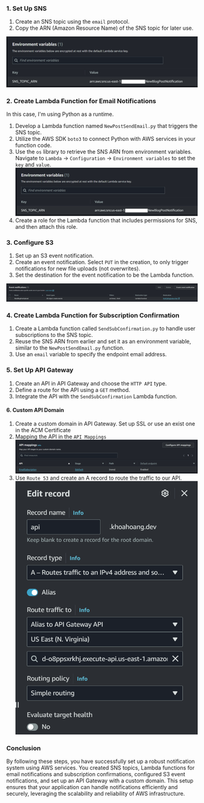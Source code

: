 ### 1. Set Up SNS

1. Create an SNS topic using the `email` protocol.
2. Copy the ARN (Amazon Resource Name) of the SNS topic for later use.

![alt text](<images/lambda-sns- (3).png>)

### 2. Create Lambda Function for Email Notifications
In this case, I'm using Python as a runtime.
1. Develop a Lambda function named `NewPostSendEmail.py` that triggers the SNS topic.
2. Utilize the AWS SDK `boto3` to connect Python with AWS services in your function code.
3. Use the `os` library to retrieve the SNS ARN from environment variables. Navigate to `Lambda` -> `Configuration` -> `Environment variables` to set the `key` and `value`.
![alt text](<images/lambda-sns- (3).png>)
4. Create a role for the Lambda function that includes permissions for SNS, and then attach this role.

### 3. Configure S3

1. Set up an S3 event notification.
2. Create an event notification. Select `PUT` in the creation, to only trigger notifications for new file uploads (not overwrites).
3. Set the destination for the event notification to be the Lambda function.

![alt text](<images/lambda-sns- (4).png>)

### 4. Create Lambda Function for Subscription Confirmation

1. Create a Lambda function called `SendSubConfirmation.py` to handle user subscriptions to the SNS topic.
2. Reuse the SNS ARN from earlier and set it as an environment variable, similar to the `NewPostSendEmail.py` function.
3. Use an `email` variable to specify the endpoint email address.

### 5. Set Up API Gateway

1. Create an API in API Gateway and choose the `HTTP API` type.
2. Define a route for the API using a `GET` method.
3. Integrate the API with the `SendSubConfirmation` Lambda function.

#### 6. Custom API Domain

1. Create a custom domain in API Gateway. Set up SSL or use an exist one in the ACM Certificate
2. Mapping the API in the `API Mappings`
![alt text](<images/lambda-sns- (5).png>)
3. Use `Route 53` and create an A record to route the traffic to our API.
![alt text](<images/lambda-sns- (1).png>)

### Conclusion

By following these steps, you have successfully set up a robust notification system using AWS services. You created SNS topics, Lambda functions for email notifications and subscription confirmations, configured S3 event notifications, and set up an API Gateway with a custom domain. This setup ensures that your application can handle notifications efficiently and securely, leveraging the scalability and reliability of AWS infrastructure.